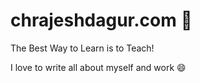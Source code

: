 # chrajeshdagur.com :tractor:
The Best Way to Learn is to Teach!

I love to write all about myself and work :smile:

